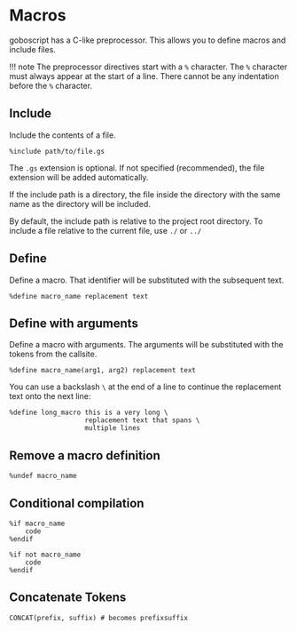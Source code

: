 # Macros

goboscript has a C-like preprocessor. This allows you to define macros and
include files.

!!! note
    The preprocessor directives start with a `%` character. The `%` character must
    always appear at the start of a line. There cannot be any indentation before the
    `%` character.

## Include

Include the contents of a file.

```goboscript
%include path/to/file.gs
```

The `.gs` extension is optional. If not specified (recommended), the file extension will
be added automatically.

If the include path is a directory, the file inside the directory with the same name as
the directory will be included.

By default, the include path is relative to the project root directory. To include a
file relative to the current file, use `./` or `../`

## Define

Define a macro. That identifier will be substituted with the subsequent text.

```goboscript
%define macro_name replacement text
```

## Define with arguments

Define a macro with arguments. The arguments will be substituted with the tokens from
the callsite.

```goboscript
%define macro_name(arg1, arg2) replacement text
```

You can use a backslash `\` at the end of a line to continue the replacement text onto the next line:

```goboscript
%define long_macro this is a very long \
                   replacement text that spans \
                   multiple lines
```

## Remove a macro definition

```goboscript
%undef macro_name
```

## Conditional compilation

```goboscript
%if macro_name
    code
%endif
```

```goboscript
%if not macro_name
    code
%endif
```

## Concatenate Tokens

```goboscript
CONCAT(prefix, suffix) # becomes prefixsuffix
```
